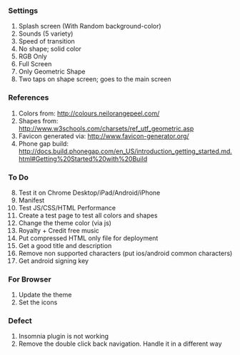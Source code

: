 ### Settings

1. Splash screen (With Random background-color)
2. Sounds (5 variety)
3. Speed of transition
4. No shape; solid color
5. RGB Only
6. Full Screen
7. Only Geometric Shape
8. Two taps on shape screen; goes to the main screen

### References

1. Colors from: http://colours.neilorangepeel.com/
2. Shapes from: http://www.w3schools.com/charsets/ref_utf_geometric.asp
3. Favicon generated via: http://www.favicon-generator.org/
4. Phone gap build: http://docs.build.phonegap.com/en_US/introduction_getting_started.md.html#Getting%20Started%20with%20Build

### To Do
8. Test it on Chrome Desktop/iPad/Android/iPhone
10. Manifest
11. Test JS/CSS/HTML Performance
13. Create a test page to test all colors and shapes
15. Change the theme color (via js)
18. Royalty + Credit free music
20. Put compressed HTML only file for deployment
22. Get a good title and description
23. Remove non supported characters (put ios/android common characters)
24. Get android signing key

### For Browser
1. Update the theme
2. Set the icons

### Defect
1. Insomnia plugin is not working
2. Remove the double click back navigation. Handle it in a different way

